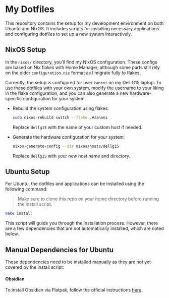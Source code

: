 # My Dotfiles

This repository contains the setup for my development environment on both Ubuntu and NixOS. It includes scripts for installing necessary applications and configuring dotfiles to set up a new system interactively.

## NixOS Setup

In the `nixos/` directory, you’ll find my NixOS configuration. These configs are based on Nix flakes with Home Manager, although some parts still rely on the older `configuration.nix` format as I migrate fully to flakes.

Currently, the setup is configured for user `zanoni` on my Dell G15 laptop. To use these dotfiles with your own system, modify the username to your liking in the flake configuration, and you can also generate a new hardware-specific configuration for your system.

- Rebuild the system configuration using flakes:

   ```bash
   sudo nixos-rebuild switch --flake .#zanoni
   ```

   Replace `dellg15` with the name of your custom host if needed.

- Generate the hardware configuration for your system:

   ```bash
   nixos-generate-config --dir nixos/hosts/dellg15
   ```

   Replace `dellg15` with your new host name and directory.

## Ubuntu Setup

For Ubuntu, the dotfiles and applications can be installed using the following command:

> Make sure to clone this repo on your home directory before running the install script.
```bash
make install
```

This script will guide you through the installation process. However, there are a few dependencies that are not automatically installed, which are noted below.

## Manual Dependencies for Ubuntu

These dependencies need to be installed manually as they are not yet covered by the install script:

#### Obsidian

To install Obsidian via Flatpak, follow the official instructions [here](https://help.obsidian.md/Getting+started/Download+and+install+Obsidian#Install+Obsidian+using+Flatpak).
